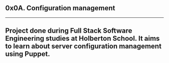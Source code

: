 ## 0x0A. Configuration management

---------------------------------------
Project done during Full Stack Software Engineering studies at Holberton School. It aims to learn about server configuration management using Puppet.
--------------------------------------------------------------------
